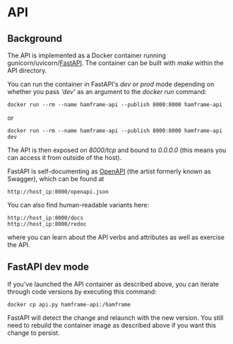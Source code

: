 # API

## Background

The API is implemented as a Docker container running gunicorn/uvicorn/[FastAPI](https://fastapi.tiangolo.com/).  The container can be built with _make_ within the API directory.

You can run the container in FastAPI's _dev_ or _prod_ mode depending on whether you pass _'dev'_ as an argument to the _docker run_ command:

    docker run --rm --name hamframe-api --publish 8000:8000 hamframe-api

or

    docker run --rm --name hamframe-api --publish 8000:8000 hamframe-api dev

The API is then exposed on _8000/tcp_ and bound to _0.0.0.0_ (this means you can access it from outside of the host).

FastAPI is self-documenting as [OpenAPI](https://www.openapis.org/) (the artist formerly known as Swagger), which can be found at

    http://host_ip:8000/openapi.json

You can also find human-readable variants here:

    http://host_ip:8000/docs
    http://host_ip:8000/redoc

where you can learn about the API verbs and attributes as well as exercise the API.

## FastAPI dev mode

If you've launched the API container as described above, you can iterate through code versions by executing this command:

    docker cp api.py hamframe-api:/hamframe

FastAPI will detect the change and relaunch with the new version.  You still need to rebuild the container image as described above if you want this change to persist.
